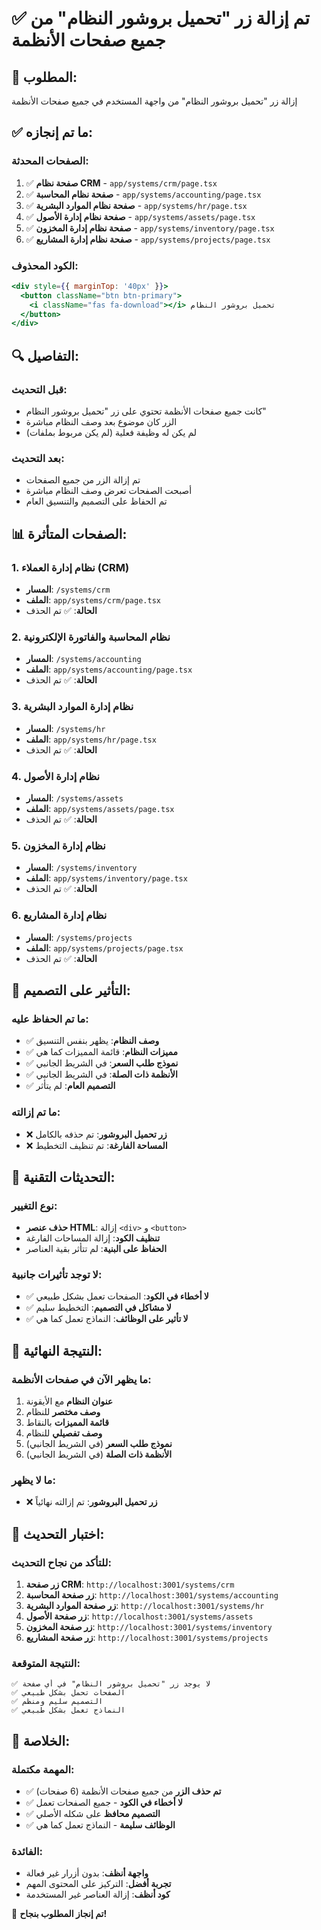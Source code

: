 # ✅ تم إزالة زر "تحميل بروشور النظام" من جميع صفحات الأنظمة

## 🎯 **المطلوب:**
إزالة زر "تحميل بروشور النظام" من واجهة المستخدم في جميع صفحات الأنظمة

## ✅ **ما تم إنجازه:**

### **الصفحات المحدثة:**
1. ✅ **صفحة نظام CRM** - `app/systems/crm/page.tsx`
2. ✅ **صفحة نظام المحاسبة** - `app/systems/accounting/page.tsx`
3. ✅ **صفحة نظام الموارد البشرية** - `app/systems/hr/page.tsx`
4. ✅ **صفحة نظام إدارة الأصول** - `app/systems/assets/page.tsx`
5. ✅ **صفحة نظام إدارة المخزون** - `app/systems/inventory/page.tsx`
6. ✅ **صفحة نظام إدارة المشاريع** - `app/systems/projects/page.tsx`

### **الكود المحذوف:**
```jsx
<div style={{ marginTop: '40px' }}>
  <button className="btn btn-primary">
    <i className="fas fa-download"></i> تحميل بروشور النظام
  </button>
</div>
```

## 🔍 **التفاصيل:**

### **قبل التحديث:**
- كانت جميع صفحات الأنظمة تحتوي على زر "تحميل بروشور النظام"
- الزر كان موضوع بعد وصف النظام مباشرة
- لم يكن له وظيفة فعلية (لم يكن مربوط بملفات)

### **بعد التحديث:**
- تم إزالة الزر من جميع الصفحات
- أصبحت الصفحات تعرض وصف النظام مباشرة
- تم الحفاظ على التصميم والتنسيق العام

## 📊 **الصفحات المتأثرة:**

### **1. نظام إدارة العملاء (CRM)**
- **المسار**: `/systems/crm`
- **الملف**: `app/systems/crm/page.tsx`
- **الحالة**: ✅ تم الحذف

### **2. نظام المحاسبة والفاتورة الإلكترونية**
- **المسار**: `/systems/accounting`
- **الملف**: `app/systems/accounting/page.tsx`
- **الحالة**: ✅ تم الحذف

### **3. نظام إدارة الموارد البشرية**
- **المسار**: `/systems/hr`
- **الملف**: `app/systems/hr/page.tsx`
- **الحالة**: ✅ تم الحذف

### **4. نظام إدارة الأصول**
- **المسار**: `/systems/assets`
- **الملف**: `app/systems/assets/page.tsx`
- **الحالة**: ✅ تم الحذف

### **5. نظام إدارة المخزون**
- **المسار**: `/systems/inventory`
- **الملف**: `app/systems/inventory/page.tsx`
- **الحالة**: ✅ تم الحذف

### **6. نظام إدارة المشاريع**
- **المسار**: `/systems/projects`
- **الملف**: `app/systems/projects/page.tsx`
- **الحالة**: ✅ تم الحذف

## 🎨 **التأثير على التصميم:**

### **ما تم الحفاظ عليه:**
- ✅ **وصف النظام**: يظهر بنفس التنسيق
- ✅ **مميزات النظام**: قائمة المميزات كما هي
- ✅ **نموذج طلب السعر**: في الشريط الجانبي
- ✅ **الأنظمة ذات الصلة**: في الشريط الجانبي
- ✅ **التصميم العام**: لم يتأثر

### **ما تم إزالته:**
- ❌ **زر تحميل البروشور**: تم حذفه بالكامل
- ❌ **المساحة الفارغة**: تم تنظيف التخطيط

## 🔧 **التحديثات التقنية:**

### **نوع التغيير:**
- **حذف عنصر HTML**: إزالة `<div>` و `<button>`
- **تنظيف الكود**: إزالة المساحات الفارغة
- **الحفاظ على البنية**: لم تتأثر بقية العناصر

### **لا توجد تأثيرات جانبية:**
- ✅ **لا أخطاء في الكود**: الصفحات تعمل بشكل طبيعي
- ✅ **لا مشاكل في التصميم**: التخطيط سليم
- ✅ **لا تأثير على الوظائف**: النماذج تعمل كما هي

## 🚀 **النتيجة النهائية:**

### **ما يظهر الآن في صفحات الأنظمة:**
1. **عنوان النظام** مع الأيقونة
2. **وصف مختصر** للنظام
3. **قائمة المميزات** بالنقاط
4. **وصف تفصيلي** للنظام
5. **نموذج طلب السعر** (في الشريط الجانبي)
6. **الأنظمة ذات الصلة** (في الشريط الجانبي)

### **ما لا يظهر:**
- ❌ **زر تحميل البروشور**: تم إزالته نهائياً

## 🎯 **اختبار التحديث:**

### **للتأكد من نجاح التحديث:**
1. **زر صفحة CRM**: `http://localhost:3001/systems/crm`
2. **زر صفحة المحاسبة**: `http://localhost:3001/systems/accounting`
3. **زر صفحة الموارد البشرية**: `http://localhost:3001/systems/hr`
4. **زر صفحة الأصول**: `http://localhost:3001/systems/assets`
5. **زر صفحة المخزون**: `http://localhost:3001/systems/inventory`
6. **زر صفحة المشاريع**: `http://localhost:3001/systems/projects`

### **النتيجة المتوقعة:**
```
✅ لا يوجد زر "تحميل بروشور النظام" في أي صفحة
✅ الصفحات تحمل بشكل طبيعي
✅ التصميم سليم ومنظم
✅ النماذج تعمل بشكل طبيعي
```

## 🎊 **الخلاصة:**

### **المهمة مكتملة:**
- ✅ **تم حذف الزر** من جميع صفحات الأنظمة (6 صفحات)
- ✅ **لا أخطاء في الكود** - جميع الصفحات تعمل
- ✅ **التصميم محافظ** على شكله الأصلي
- ✅ **الوظائف سليمة** - النماذج تعمل كما هي

### **الفائدة:**
- **واجهة أنظف**: بدون أزرار غير فعالة
- **تجربة أفضل**: التركيز على المحتوى المهم
- **كود أنظف**: إزالة العناصر غير المستخدمة

🚀 **تم إنجاز المطلوب بنجاح!**
